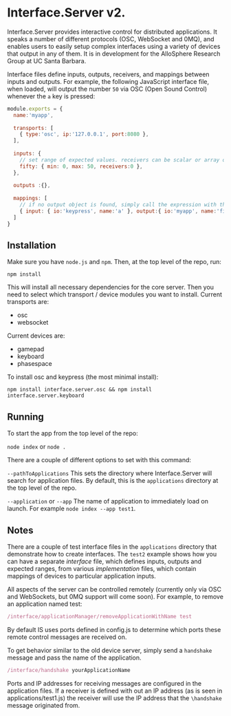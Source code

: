 # Interface.Server v2.

Interface.Server provides interactive control for distributed applications. It speaks a number of different protocols (OSC, WebSocket and 0MQ), and enables users to easily setup complex interfaces using a variety of devices that output in any of them. It is in development for the AlloSphere Research Group at UC Santa Barbara.

Interface files define inputs, outputs, receivers, and mappings between inputs and outputs. For example, the following JavaScript interface file, when loaded, will output the number `50` via OSC (Open Sound Control) whenever the `a` key is pressed:

```javascript
module.exports = {
  name:'myapp',
  
  transports: [
    { type:'osc', ip:'127.0.0.1', port:8080 },
  ],
  
  inputs: {
    // set range of expected values. receivers can be scalar or array of scalars
    fifty: { min: 0, max: 50, receivers:0 },
  },
  
  outputs :{},
  
  mappings: [
    // if no output object is found, simply call the expression with the provided input.
    { input: { io:'keypress', name:'a' }, output:{ io:'myapp', name:'fifty' } },
  ]
}
```

## Installation

Make sure you have `node.js` and `npm`. Then, at the top level of the repo, run:

`npm install`

This will install all necessary dependencies for the core server. Then you need to select which transport / device modules you want to install. Current transports are:

- osc
- websocket

Current devices are:

- gamepad
- keyboard
- phasespace

To install osc and keypress (the most minimal install):

```npm install interface.server.osc && npm install interface.server.keyboard```
## Running
To start the app from the top level of the repo:

`node index` or `node .`

There are a couple of different options to set with this command:

`--pathToApplications` This sets the directory where Interface.Server will search for application files. By default, this is the `applications` directory at the top level of the repo.

`--application` or `--app` The name of application to immediately load on launch. For example `node index --app test1`.

## Notes
There are a couple of test interface files in the `applications` directory that demonstrate how to create interfaces. The `test2` example shows how you can have a separate *interface* file, which defines inputs, outputs and expected ranges, from various *implementation* files, which contain mappings of devices to particular application inputs.

All aspects of the server can be controlled remotely (currently only via OSC and WebSockets, but 0MQ support will come soon). For example, to remove an application named test:

```javascript
/interface/applicationManager/removeApplicationWithName test
```

By default IS uses ports defined in config.js to determine which ports these remote control messages are received on.

To get behavior similar to the old device server, simply send a `handshake` message and pass the name of the application.

```javascript
/interface/handshake yourApplicationName
```

Ports and IP addresses for receiving messages are configured in the application files. If a receiver is defined with out an IP address (as is seen in applications/test1.js) the receiver will use the IP address that the `\handshake` message originated from. 
